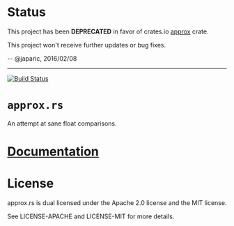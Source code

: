 # Status

This project has been **DEPRECATED** in favor of crates.io [approx] crate.

[approx]: https://crates.io/crates/approx

This project won't receive further updates or bug fixes.

-- @japaric, 2016/02/08

---

[![Build Status][status]](https://travis-ci.org/japaric/approx.rs)

# `approx.rs`

An attempt at sane float comparisons.

# [Documentation][docs]

# License

approx.rs is dual licensed under the Apache 2.0 license and the MIT license.

See LICENSE-APACHE and LICENSE-MIT for more details.

[docs]: http://japaric.github.io/approx.rs/approx/
[status]: https://travis-ci.org/japaric/approx.rs.svg?branch=master
